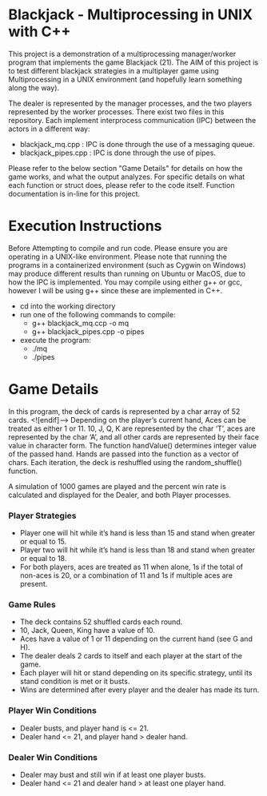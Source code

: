# Blackjack - Multiprocessing in UNIX with C++

This project is a demonstration of a multiprocessing manager/worker program that implements the game Blackjack (21). The AIM of this project is to test different blackjack strategies in a multiplayer game using Multiprocessing in a UNIX environment (and hopefully learn something along the way).

The dealer is represented by the manager processes, and the two players represented by the worker processes. There exist two files in this repository. Each implement interprocess communication (IPC) between the actors in a different way:

 - blackjack_mq.cpp : IPC is done through the use of a messaging queue.
 - blackjack_pipes.cpp	: IPC is done through the use of pipes.

Please refer to the below section "Game Details" for details on how the game works, and what the output analyzes. For specific details on what each function or struct does, please refer to the code itself. Function documentation is in-line for this project.

# Execution Instructions
Before Attempting to compile and run code. Please ensure you are operating in a UNIX-like environment. Please note that running the programs in a containerized environment (such as Cygwin on Windows) may produce different results than running on Ubuntu or MacOS, due to how the IPC is implemented. You may compile using either g++ or gcc, however I will be using g++ since these are implemented in C++.

 - cd into the working directory
 - run one of the following commands to compile:
	 - g++ blackjack_mq.ccp -o mq
	 - g++ blackjack_pipes.cpp -o pipes
- execute the program:
	- ./mq
	- ./pipes

# Game Details

In this program, the deck of cards is represented by a char array of 52 cards. <![endif]--> Depending on the player’s current hand, Aces can be treated as either 1 or 11. 10, J, Q, K are represented by the char ‘T’, aces are represented by the char ‘A’, and all other cards are represented by their face value in character form. The function handValue() determines integer value of the passed hand. Hands are passed into the function as a vector of chars. Each iteration, the deck is reshuffled using the random_shuffle() function.

A simulation of 1000 games are played and the percent win rate is calculated and displayed for the Dealer, and both Player processes.

### Player Strategies

 - Player one will hit while it’s hand is less than 15 and stand when greater or equal to 15.
 - Player two will hit while it’s hand is less than 18 and stand when greater or equal to 18.
 - For both players, aces are treated as 11 when alone, 1s if the total of non-aces is 20, or a combination of 11 and 1s if multiple aces are present.

### Game Rules

 - The deck contains 52 shuffled cards each round.
 - 10, Jack, Queen, King have a value of 10.
 - Aces have a value of 1 or 11 depending on the current hand (see G and H).
 - The dealer deals 2 cards to itself and each player at the start of the game.
 - Each player will hit or stand depending on its specific strategy, until its stand condition is met or it busts.
 - Wins are determined after every player and the dealer has made its turn.

### Player Win Conditions

 - Dealer busts, and player hand is <= 21.
 - Dealer hand <= 21, and player hand > dealer hand.

### Dealer Win Conditions

 - Dealer may bust and still win if at least one player busts.
 - Dealer hand <= 21 and dealer hand > at least one player hand.